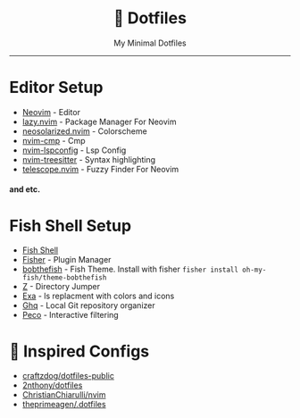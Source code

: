 <h1 align="center">🚀 Dotfiles</h1>
<p align="center">My Minimal Dotfiles</p>

---

# Editor Setup

- [Neovim](https://github.com/neovim/neovim) - Editor
- [lazy.nvim](https://github.com/folke/lazy.nvim) - Package Manager For Neovim
- [neosolarized.nvim](https://github.com/svrana/neosolarized.nvim) - Colorscheme
- [nvim-cmp](https://github.com/hrsh7th/nvim-cmp) - Cmp
- [nvim-lspconfig](https://github.com/neovim/nvim-lspconfig) - Lsp Config
- [nvim-treesitter](https://github.com/nvim-treesitter/nvim-treesitter) - Syntax highlighting
- [telescope.nvim](https://github.com/nvim-telescope/telescope.nvim) - Fuzzy Finder For Neovim

#### and etc.

# Fish Shell Setup

- [Fish Shell](https://fishshell.com/)
- [Fisher](https://github.com/jorgebucaran/fisher) - Plugin Manager
- [bobthefish](https://github.com/oh-my-fish/theme-bobthefish) - Fish Theme. Install with fisher `fisher install oh-my-fish/theme-bobthefish`
- [Z](https://github.com/jethrokuan/z) - Directory Jumper
- [Exa](https://the.exa.website/) - ls replacment with colors and icons
- [Ghq](https://github.com/2nthony/ghq) - Local Git repository organizer
- [Peco](https://github.com/peco/peco) - Interactive filtering

# 🔫 Inspired Configs

- [craftzdog/dotfiles-public](https://github.com/craftzdog/dotfiles-public)
- [2nthony/dotfiles](https://github.com/2nthony/dotfiles)
- [ChristianChiarulli/nvim](https://github.com/ChristianChiarulli/nvim/)
- [theprimeagen/.dotfiles](https://github.com/ThePrimeagen/.dotfiles/)
